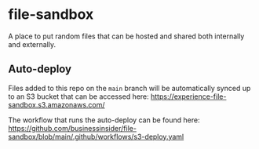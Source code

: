 # file-sandbox

A place to put random files that can be hosted and shared both internally and externally.

## Auto-deploy

Files added to this repo on the `main` branch will be automatically synced up to an S3 bucket that can be accessed here: https://experience-file-sandbox.s3.amazonaws.com/

The workflow that runs the auto-deploy can be found here: https://github.com/businessinsider/file-sandbox/blob/main/.github/workflows/s3-deploy.yaml
